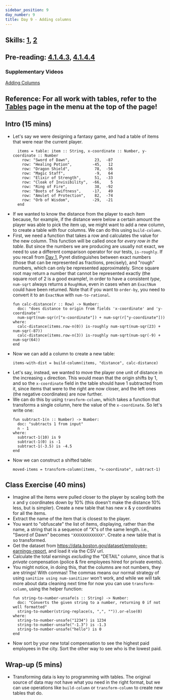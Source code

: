```yaml
---
sidebar_position: 9
day_number: 9
title: Day 9 - Adding columns
---
```


## Skills: [1](</skills/#(1)>), [2](</skills/#(2)>)

## Pre-reading: [4.1.4.3](<%7B%7BDCIC_DOMAIN%7D%7D/intro-tabular-data.html#(part._.Adding_.New_.Columns)>), [4.1.4.4](<%7B%7BDCIC_DOMAIN%7D%7D/intro-tabular-data.html#(part._.Adding_.New_.Columns)>)

### Supplementary Videos

[Adding Columns](https://northeastern.hosted.panopto.com/Panopto/Pages/Viewer.aspx?id=581615fe-5cb1-478b-bcd8-b33f01284bbb)

## Reference: For all work with tables, refer to the [Tables](/tables) page in the menu at the top of the page!

## Intro (15 mins)

- Let's say we were designing a fantasy game, and had a table of items that were
  near the current player.
  ```pyret
    items = table: item :: String, x-coordinate :: Number, y-coordinate :: Number
      row: "Sword of Dawn",           23,  -87
      row: "Healing Potion",         -45,   12
      row: "Dragon Shield",           78,  -56
      row: "Magic Staff",             -9,   64
      row: "Elixir of Strength",      51,  -33
      row: "Cloak of Invisibility",  -66,    5
      row: "Ring of Fire",            38,  -92
      row: "Boots of Swiftness",     -17,   49
      row: "Amulet of Protection",    82,  -74
      row: "Orb of Wisdom",          -29,  -21
    end
  ```
- If we wanted to know the distance from the player to each item because, for
  example, if the distance were below a certain amount the player was able to
  pick the item up, we might want to add a new column, to create a table with
  four columns. We can do this using `build-column`.
- First, we need a function that takes a row and calculates the value for the
  new column. This function will be called once for _every row in the table_. But since the numbers we are producing are usually not exact,
  we need to use a different comparison operator for our tests, `is-roughly`. If you recall from [Day 1](/days/1), Pyret distinguishes between exact numbers (those that can be represented as fractions, precisely), and "rough" numbers, which can only be represented approximately. Since square root may return a number that cannot be represented exactly (the square root of 2 is a good example!, in order to have a consistent _type_, `num-sqrt` always returns a `RoughNum`, even in cases when an `ExactNum` could have been returned. Note that if you want to `order-by`, you need to convert it to an `ExactNum` with `num-to-rational`.
  ```pyret
  fun calc-distance(r :: Row) -> Number:
    doc: "does distance to origin from fields 'x-coordinate' and 'y-coordinate'"
    num-sqrt(num-sqr(r["x-coordinate"]) + num-sqr(r["y-coordinate"]))
  where:
    calc-distance(items.row-n(0)) is-roughly num-sqrt(num-sqr(23) + num-sqr(-87))
    calc-distance(items.row-n(3)) is-roughly num-sqrt(num-sqr(-9) + num-sqr(64))
  end
  ```
- Now we can add a column to create a new table:
  ```pyret
  items-with-dist = build-column(items, "distance", calc-distance)
  ```
- Let's say, instead, we wanted to move the player one unit of distance in the increasing
  `x` direction. This would mean that the origin shifts by 1, and so the
  `x-coordinate` field in the table should have 1 subtracted from it, since
  items that were to the right are now closer, and the left ones (the negative
  coordinates) are now further.
- We can do this by using `transform-column`, which takes a function that
  transforms a single column, here the value of the `x-coordinate`. So let's
  write one:
  ```pyret
  fun subtract-1(n :: Number) -> Number:
    doc: "subtracts 1 from input"
    n - 1
  where:
    subtract-1(10) is 9
    subtract-1(0) is -1
    subtract-1(-3.5) is -4.5
  end
  ```
- Now we can construct a shifted table:
  ```pyret
  moved-items = transform-column(items, "x-coordinate", subtract-1)
  ```

## Class Exercise (40 mins)

- Imagine all the items were pulled closer to the player by scaling both the x and y coordinates down by 10% (this doesn't make the distance 10% less, but is simpler). Create a new table that has
  new x & y coordinates for all the items.
- Extract the name of the item that is closest to the player.
- You want to "obfuscate" the list of items, displaying, rather than the name, a
  string that is a sequence of "X"s of the same length. i.e., "Sword of Dawn"
  becomes `"XXXXXXXXXXXXX"`. Create a new table that is so transformed.
- Get the dataset from https://data.boston.gov/dataset/employee-earnings-report, and load it via the CSV url.
- Calculate the total earnings _excluding_ the "DETAIL" column, since that is _private_
  compensation (police & fire employees hired for private events).
- You might notice, in doing this, that the columns are not numbers, they are strings! With commas! The commas means our normal strategy of using `sanitize using num-sanitizer` won't work, and while we will talk more
  about data cleaning next time for now you can use `transform-column`, using the helper function:
  ```pyret
  fun string-to-number-unsafe(s :: String) -> Number:
    doc: "Converts the given string to a number, returning 0 if not well formatted"
    string-to-number(string-replace(s, ",", "")).or-else(0)
  where:
    string-to-number-unsafe("1234") is 1234
    string-to-number-unsafe("-1.3") is -1.3
    string-to-number-unsafe("hello") is 0
  end
  ```
- Now sort by your new total compensation to see the highest paid employees in
  the city. Sort the other way to see who is the lowest paid.

## Wrap-up (5 mins)

- Transforming data is key to programming with tables. The original source of
  data may not have what you need in the right format, but we can use operations
  like `build-column` or `transform-column` to create new tables that do.
